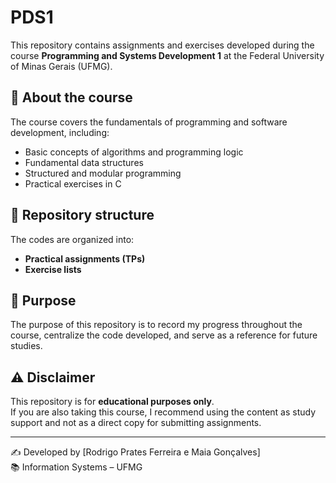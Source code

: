 # PDS1

This repository contains assignments and exercises developed during the course **Programming and Systems Development 1** at the Federal University of Minas Gerais (UFMG).

## 📌 About the course
The course covers the fundamentals of programming and software development, including:
- Basic concepts of algorithms and programming logic  
- Fundamental data structures  
- Structured and modular programming  
- Practical exercises in C  

## 📂 Repository structure
The codes are organized into:
- **Practical assignments (TPs)**  
- **Exercise lists**  

## 🚀 Purpose
The purpose of this repository is to record my progress throughout the course, centralize the code developed, and serve as a reference for future studies.  

## ⚠️ Disclaimer
This repository is for **educational purposes only**.  
If you are also taking this course, I recommend using the content as study support and not as a direct copy for submitting assignments.  

---

✍️ Developed by [Rodrigo Prates Ferreira e Maia Gonçalves]  
📚 Information Systems – UFMG
